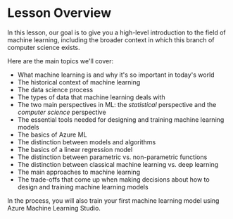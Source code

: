 # Lesson Overview

In this lesson, our goal is to give you a high-level introduction to the field of machine learning, including the broader context in which this branch of computer science exists.

Here are the main topics we'll cover:

*   What machine learning is and why it's so important in today's world
*   The historical context of machine learning
*   The data science process
*   The types of data that machine learning deals with
*   The two main perspectives in ML: the _statistical_ perspective and the _computer science_ perspective
*   The essential tools needed for designing and training machine learning models
*   The basics of Azure ML
*   The distinction between models and algorithms
*   The basics of a linear regression model
*   The distinction between parametric vs. non-parametric functions
*   The distinction between classical machine learning vs. deep learning
*   The main approaches to machine learning
*   The trade-offs that come up when making decisions about how to design and training machine learning models

In the process, you will also train your first machine learning model using Azure Machine Learning Studio.
